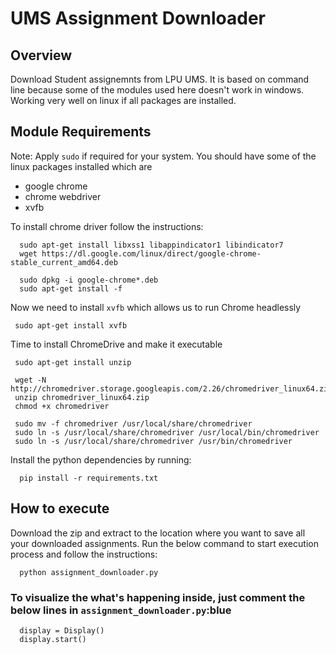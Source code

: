 # UMS Assignment Downloader

## Overview
Download Student assignemnts from LPU UMS. It is based on command line because some of the modules used here doesn't work in windows. Working very well on linux if all packages are installed.

## Module Requirements
Note: Apply ```sudo``` if required for your system.
You should have some of the linux packages installed which are
- google chrome
- chrome webdriver
- xvfb

To install chrome driver follow the instructions:
```
  sudo apt-get install libxss1 libappindicator1 libindicator7
  wget https://dl.google.com/linux/direct/google-chrome-stable_current_amd64.deb

  sudo dpkg -i google-chrome*.deb
  sudo apt-get install -f
 ```
 Now we need to install ```xvfb``` which allows us to run Chrome headlessly
 ```
  sudo apt-get install xvfb
 ```
 Time to install ChromeDrive and make it executable
 ```
  sudo apt-get install unzip

  wget -N http://chromedriver.storage.googleapis.com/2.26/chromedriver_linux64.zip
  unzip chromedriver_linux64.zip
  chmod +x chromedriver

  sudo mv -f chromedriver /usr/local/share/chromedriver
  sudo ln -s /usr/local/share/chromedriver /usr/local/bin/chromedriver
  sudo ln -s /usr/local/share/chromedriver /usr/bin/chromedriver
 ```
  Install the python dependencies by running:

```
  pip install -r requirements.txt
```
## How to execute
Download the zip and extract to the location where you want to save all your downloaded assignments. 
Run the below command to start execution process and follow the instructions:
```
  python assignment_downloader.py
  ```
### To visualize the what's happening inside, just comment the below lines in  `` assignment_downloader.py ``:blue
```
  display = Display()
  display.start()
```
